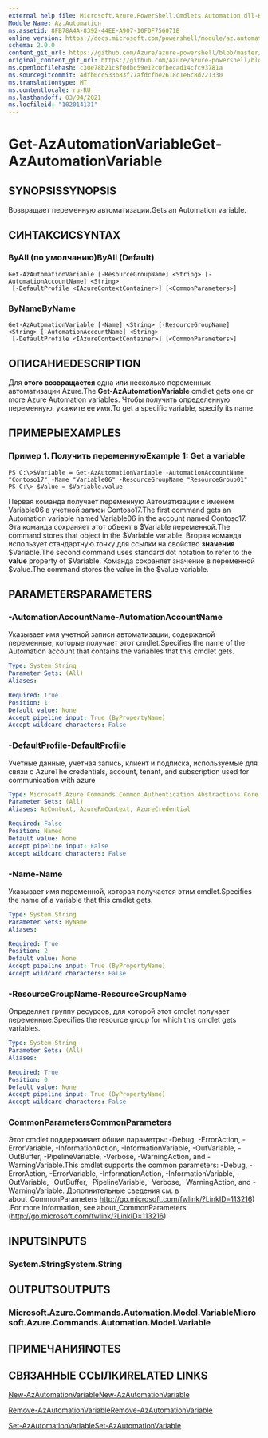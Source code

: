```yaml
---
external help file: Microsoft.Azure.PowerShell.Cmdlets.Automation.dll-Help.xml
Module Name: Az.Automation
ms.assetid: 8FB78A4A-8392-44EE-A907-10FDF756071B
online version: https://docs.microsoft.com/powershell/module/az.automation/get-azautomationvariable
schema: 2.0.0
content_git_url: https://github.com/Azure/azure-powershell/blob/master/src/Automation/Automation/help/Get-AzAutomationVariable.md
original_content_git_url: https://github.com/Azure/azure-powershell/blob/master/src/Automation/Automation/help/Get-AzAutomationVariable.md
ms.openlocfilehash: c30e78b21c8f0dbc59e12c0fbecad14cfc93781a
ms.sourcegitcommit: 4dfb0cc533b83f77afdcfbe2618c1e6c8d221330
ms.translationtype: MT
ms.contentlocale: ru-RU
ms.lasthandoff: 03/04/2021
ms.locfileid: "102014131"
---
```

# <span data-ttu-id="5f2ac-101">Get-AzAutomationVariable</span><span class="sxs-lookup"><span data-stu-id="5f2ac-101">Get-AzAutomationVariable</span></span>

## <span data-ttu-id="5f2ac-102">SYNOPSIS</span><span class="sxs-lookup"><span data-stu-id="5f2ac-102">SYNOPSIS</span></span>
<span data-ttu-id="5f2ac-103">Возвращает переменную автоматизации.</span><span class="sxs-lookup"><span data-stu-id="5f2ac-103">Gets an Automation variable.</span></span>

## <span data-ttu-id="5f2ac-104">СИНТАКСИС</span><span class="sxs-lookup"><span data-stu-id="5f2ac-104">SYNTAX</span></span>

### <span data-ttu-id="5f2ac-105">ByAll (по умолчанию)</span><span class="sxs-lookup"><span data-stu-id="5f2ac-105">ByAll (Default)</span></span>
```
Get-AzAutomationVariable [-ResourceGroupName] <String> [-AutomationAccountName] <String>
 [-DefaultProfile <IAzureContextContainer>] [<CommonParameters>]
```

### <span data-ttu-id="5f2ac-106">ByName</span><span class="sxs-lookup"><span data-stu-id="5f2ac-106">ByName</span></span>
```
Get-AzAutomationVariable [-Name] <String> [-ResourceGroupName] <String> [-AutomationAccountName] <String>
 [-DefaultProfile <IAzureContextContainer>] [<CommonParameters>]
```

## <span data-ttu-id="5f2ac-107">ОПИСАНИЕ</span><span class="sxs-lookup"><span data-stu-id="5f2ac-107">DESCRIPTION</span></span>
<span data-ttu-id="5f2ac-108">Для **этого возвращается** одна или несколько переменных автоматизации Azure.</span><span class="sxs-lookup"><span data-stu-id="5f2ac-108">The **Get-AzAutomationVariable** cmdlet gets one or more Azure Automation variables.</span></span>
<span data-ttu-id="5f2ac-109">Чтобы получить определенную переменную, укажите ее имя.</span><span class="sxs-lookup"><span data-stu-id="5f2ac-109">To get a specific variable, specify its name.</span></span>

## <span data-ttu-id="5f2ac-110">ПРИМЕРЫ</span><span class="sxs-lookup"><span data-stu-id="5f2ac-110">EXAMPLES</span></span>

### <span data-ttu-id="5f2ac-111">Пример 1. Получить переменную</span><span class="sxs-lookup"><span data-stu-id="5f2ac-111">Example 1: Get a variable</span></span>
```
PS C:\>$Variable = Get-AzAutomationVariable -AutomationAccountName "Contoso17" -Name "Variable06" -ResourceGroupName "ResourceGroup01"
PS C:\> $Value = $Variable.value
```

<span data-ttu-id="5f2ac-112">Первая команда получает переменную Автоматизации с именем Variable06 в учетной записи Contoso17.</span><span class="sxs-lookup"><span data-stu-id="5f2ac-112">The first command gets an Automation variable named Variable06 in the account named Contoso17.</span></span>
<span data-ttu-id="5f2ac-113">Эта команда сохраняет этот объект в $Variable переменной.</span><span class="sxs-lookup"><span data-stu-id="5f2ac-113">The command stores that object in the $Variable variable.</span></span>
<span data-ttu-id="5f2ac-114">Вторая команда использует стандартную точку для ссылки на свойство **значения** $Variable.</span><span class="sxs-lookup"><span data-stu-id="5f2ac-114">The second command uses standard dot notation to refer to the **value** property of $Variable.</span></span>
<span data-ttu-id="5f2ac-115">Команда сохраняет значение в переменной $value.</span><span class="sxs-lookup"><span data-stu-id="5f2ac-115">The command stores the value in the $value variable.</span></span>

## <span data-ttu-id="5f2ac-116">PARAMETERS</span><span class="sxs-lookup"><span data-stu-id="5f2ac-116">PARAMETERS</span></span>

### <span data-ttu-id="5f2ac-117">-AutomationAccountName</span><span class="sxs-lookup"><span data-stu-id="5f2ac-117">-AutomationAccountName</span></span>
<span data-ttu-id="5f2ac-118">Указывает имя учетной записи автоматизации, содержаной переменные, которые получает этот cmdlet.</span><span class="sxs-lookup"><span data-stu-id="5f2ac-118">Specifies the name of the Automation account that contains the variables that this cmdlet gets.</span></span>

```yaml
Type: System.String
Parameter Sets: (All)
Aliases:

Required: True
Position: 1
Default value: None
Accept pipeline input: True (ByPropertyName)
Accept wildcard characters: False
```

### <span data-ttu-id="5f2ac-119">-DefaultProfile</span><span class="sxs-lookup"><span data-stu-id="5f2ac-119">-DefaultProfile</span></span>
<span data-ttu-id="5f2ac-120">Учетные данные, учетная запись, клиент и подписка, используемые для связи с Azure</span><span class="sxs-lookup"><span data-stu-id="5f2ac-120">The credentials, account, tenant, and subscription used for communication with azure</span></span>

```yaml
Type: Microsoft.Azure.Commands.Common.Authentication.Abstractions.Core.IAzureContextContainer
Parameter Sets: (All)
Aliases: AzContext, AzureRmContext, AzureCredential

Required: False
Position: Named
Default value: None
Accept pipeline input: False
Accept wildcard characters: False
```

### <span data-ttu-id="5f2ac-121">-Name</span><span class="sxs-lookup"><span data-stu-id="5f2ac-121">-Name</span></span>
<span data-ttu-id="5f2ac-122">Указывает имя переменной, которая получается этим cmdlet.</span><span class="sxs-lookup"><span data-stu-id="5f2ac-122">Specifies the name of a variable that this cmdlet gets.</span></span>

```yaml
Type: System.String
Parameter Sets: ByName
Aliases:

Required: True
Position: 2
Default value: None
Accept pipeline input: True (ByPropertyName)
Accept wildcard characters: False
```

### <span data-ttu-id="5f2ac-123">-ResourceGroupName</span><span class="sxs-lookup"><span data-stu-id="5f2ac-123">-ResourceGroupName</span></span>
<span data-ttu-id="5f2ac-124">Определяет группу ресурсов, для которой этот cmdlet получает переменные.</span><span class="sxs-lookup"><span data-stu-id="5f2ac-124">Specifies the resource group for which this cmdlet gets variables.</span></span>

```yaml
Type: System.String
Parameter Sets: (All)
Aliases:

Required: True
Position: 0
Default value: None
Accept pipeline input: True (ByPropertyName)
Accept wildcard characters: False
```

### <span data-ttu-id="5f2ac-125">CommonParameters</span><span class="sxs-lookup"><span data-stu-id="5f2ac-125">CommonParameters</span></span>
<span data-ttu-id="5f2ac-126">Этот cmdlet поддерживает общие параметры: -Debug, -ErrorAction, -ErrorVariable, -InformationAction, -InformationVariable, -OutVariable, -OutBuffer, -PipelineVariable, -Verbose, -WarningAction, and -WarningVariable.</span><span class="sxs-lookup"><span data-stu-id="5f2ac-126">This cmdlet supports the common parameters: -Debug, -ErrorAction, -ErrorVariable, -InformationAction, -InformationVariable, -OutVariable, -OutBuffer, -PipelineVariable, -Verbose, -WarningAction, and -WarningVariable.</span></span> <span data-ttu-id="5f2ac-127">Дополнительные сведения см. в about_CommonParameters http://go.microsoft.com/fwlink/?LinkID=113216) .</span><span class="sxs-lookup"><span data-stu-id="5f2ac-127">For more information, see about_CommonParameters (http://go.microsoft.com/fwlink/?LinkID=113216).</span></span>

## <span data-ttu-id="5f2ac-128">INPUTS</span><span class="sxs-lookup"><span data-stu-id="5f2ac-128">INPUTS</span></span>

### <span data-ttu-id="5f2ac-129">System.String</span><span class="sxs-lookup"><span data-stu-id="5f2ac-129">System.String</span></span>

## <span data-ttu-id="5f2ac-130">OUTPUTS</span><span class="sxs-lookup"><span data-stu-id="5f2ac-130">OUTPUTS</span></span>

### <span data-ttu-id="5f2ac-131">Microsoft.Azure.Commands.Automation.Model.Variable</span><span class="sxs-lookup"><span data-stu-id="5f2ac-131">Microsoft.Azure.Commands.Automation.Model.Variable</span></span>

## <span data-ttu-id="5f2ac-132">ПРИМЕЧАНИЯ</span><span class="sxs-lookup"><span data-stu-id="5f2ac-132">NOTES</span></span>

## <span data-ttu-id="5f2ac-133">СВЯЗАННЫЕ ССЫЛКИ</span><span class="sxs-lookup"><span data-stu-id="5f2ac-133">RELATED LINKS</span></span>

[<span data-ttu-id="5f2ac-134">New-AzAutomationVariable</span><span class="sxs-lookup"><span data-stu-id="5f2ac-134">New-AzAutomationVariable</span></span>](./New-AzAutomationVariable.md)

[<span data-ttu-id="5f2ac-135">Remove-AzAutomationVariable</span><span class="sxs-lookup"><span data-stu-id="5f2ac-135">Remove-AzAutomationVariable</span></span>](./Remove-AzAutomationVariable.md)

[<span data-ttu-id="5f2ac-136">Set-AzAutomationVariable</span><span class="sxs-lookup"><span data-stu-id="5f2ac-136">Set-AzAutomationVariable</span></span>](./Set-AzAutomationVariable.md)


